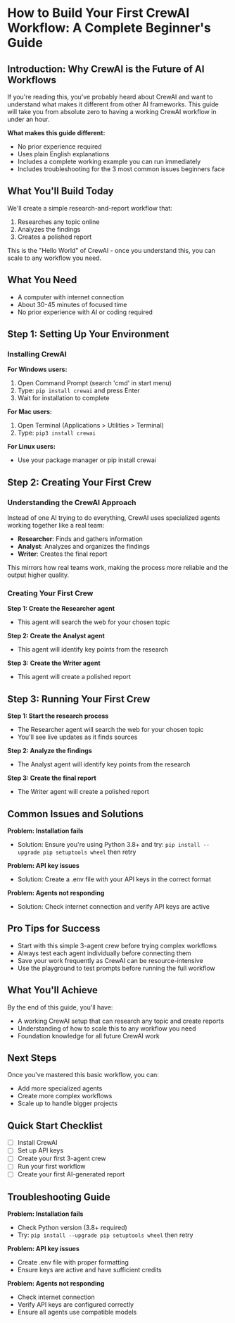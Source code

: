 # How to Build Your First CrewAI Workflow: A Complete Beginner's Guide

## Introduction: Why CrewAI is the Future of AI Workflows

If you're reading this, you've probably heard about CrewAI and want to understand what makes it different from other AI frameworks. This guide will take you from absolute zero to having a working CrewAI workflow in under an hour.

**What makes this guide different:**
- No prior experience required
- Uses plain English explanations
- Includes a complete working example you can run immediately
- Includes troubleshooting for the 3 most common issues beginners face

## What You'll Build Today

We'll create a simple research-and-report workflow that:
1. Researches any topic online
2. Analyzes the findings
3. Creates a polished report

This is the "Hello World" of CrewAI - once you understand this, you can scale to any workflow you need.

## What You Need
- A computer with internet connection
- About 30-45 minutes of focused time
- No prior experience with AI or coding required

## Step 1: Setting Up Your Environment

### Installing CrewAI

**For Windows users:**
1. Open Command Prompt (search 'cmd' in start menu)
2. Type: `pip install crewai` and press Enter
3. Wait for installation to complete

**For Mac users:**
1. Open Terminal (Applications > Utilities > Terminal)
2. Type: `pip3 install crewai`

**For Linux users:**
- Use your package manager or pip install crewai

## Step 2: Creating Your First Crew

### Understanding the CrewAI Approach

Instead of one AI trying to do everything, CrewAI uses specialized agents working together like a real team:
- **Researcher**: Finds and gathers information
- **Analyst**: Analyzes and organizes the findings
- **Writer**: Creates the final report

This mirrors how real teams work, making the process more reliable and the output higher quality.

### Creating Your First Crew

**Step 1: Create the Researcher agent**
- This agent will search the web for your chosen topic

**Step 2: Create the Analyst agent**
- This agent will identify key points from the research

**Step 3: Create the Writer agent**
- This agent will create a polished report

## Step 3: Running Your First Crew

**Step 1: Start the research process**
- The Researcher agent will search the web for your chosen topic
- You'll see live updates as it finds sources

**Step 2: Analyze the findings**
- The Analyst agent will identify key points from the research

**Step 3: Create the final report**
- The Writer agent will create a polished report

## Common Issues and Solutions

**Problem: Installation fails**
- Solution: Ensure you're using Python 3.8+ and try: `pip install --upgrade pip setuptools wheel` then retry

**Problem: API key issues**
- Solution: Create a .env file with your API keys in the correct format

**Problem: Agents not responding**
- Solution: Check internet connection and verify API keys are active

## Pro Tips for Success
- Start with this simple 3-agent crew before trying complex workflows
- Always test each agent individually before connecting them
- Save your work frequently as CrewAI can be resource-intensive
- Use the playground to test prompts before running the full workflow

## What You'll Achieve

By the end of this guide, you'll have:
- A working CrewAI setup that can research any topic and create reports
- Understanding of how to scale this to any workflow you need
- Foundation knowledge for all future CrewAI work

## Next Steps

Once you've mastered this basic workflow, you can:
- Add more specialized agents
- Create more complex workflows
- Scale up to handle bigger projects

## Quick Start Checklist
- [ ] Install CrewAI
- [ ] Set up API keys
- [ ] Create your first 3-agent crew
- [ ] Run your first workflow
- [ ] Create your first AI-generated report

## Troubleshooting Guide

**Problem: Installation fails**
- Check Python version (3.8+ required)
- Try: `pip install --upgrade pip setuptools wheel` then retry

**Problem: API key issues**
- Create .env file with proper formatting
- Ensure keys are active and have sufficient credits

**Problem: Agents not responding**
- Check internet connection
- Verify API keys are configured correctly
- Ensure all agents use compatible models